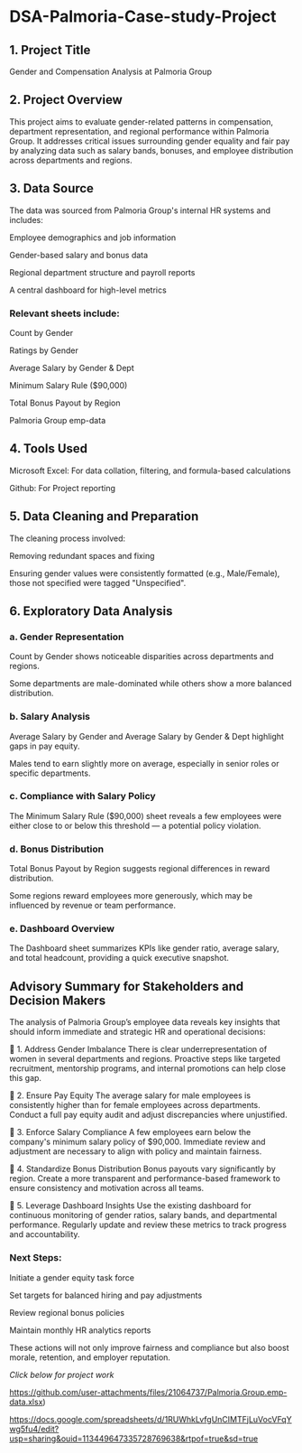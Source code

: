 # DSA-Palmoria-Case-study-Project

## 1. Project Title
Gender and Compensation Analysis at Palmoria Group

## 2. Project Overview
This project aims to evaluate gender-related patterns in compensation, department representation, and regional performance within Palmoria Group. It addresses critical issues surrounding gender equality and fair pay by analyzing data such as salary bands, bonuses, and employee distribution across departments and regions.

## 3. Data Source
The data was sourced from Palmoria Group's internal HR systems and includes:

Employee demographics and job information

Gender-based salary and bonus data

Regional department structure and payroll reports

A central dashboard for high-level metrics
### Relevant sheets include:
Count by Gender

Ratings by Gender

Average Salary by Gender & Dept

Minimum Salary Rule ($90,000)

Total Bonus Payout by Region

Palmoria Group emp-data

## 4. Tools Used
Microsoft Excel: For data collation, filtering, and formula-based calculations

Github: For Project reporting

## 5. Data Cleaning and Preparation
The cleaning process involved:

Removing redundant spaces and fixing 

Ensuring gender values were consistently formatted (e.g., Male/Female), those not specified were tagged "Unspecified".

## 6. Exploratory Data Analysis
### a. Gender Representation
Count by Gender shows noticeable disparities across departments and regions.

Some departments are male-dominated while others show a more balanced distribution.

### b. Salary Analysis
Average Salary by Gender and Average Salary by Gender & Dept highlight gaps in pay equity.

Males tend to earn slightly more on average, especially in senior roles or specific departments.

### c. Compliance with Salary Policy
The Minimum Salary Rule ($90,000) sheet reveals a few employees were either close to or below this threshold — a potential policy violation.

### d. Bonus Distribution
Total Bonus Payout by Region suggests regional differences in reward distribution.

Some regions reward employees more generously, which may be influenced by revenue or team performance.

### e. Dashboard Overview
The Dashboard sheet summarizes KPIs like gender ratio, average salary, and total headcount, providing a quick executive snapshot.

## Advisory Summary for Stakeholders and Decision Makers
The analysis of Palmoria Group’s employee data reveals key insights that should inform immediate and strategic HR and operational decisions:

🔹 1. Address Gender Imbalance
There is clear underrepresentation of women in several departments and regions. Proactive steps like targeted recruitment, mentorship programs, and internal promotions can help close this gap.

🔹 2. Ensure Pay Equity
The average salary for male employees is consistently higher than for female employees across departments. Conduct a full pay equity audit and adjust discrepancies where unjustified.

🔹 3. Enforce Salary Compliance
A few employees earn below the company's minimum salary policy of $90,000. Immediate review and adjustment are necessary to align with policy and maintain fairness.

🔹 4. Standardize Bonus Distribution
Bonus payouts vary significantly by region. Create a more transparent and performance-based framework to ensure consistency and motivation across all teams.

🔹 5. Leverage Dashboard Insights
Use the existing dashboard for continuous monitoring of gender ratios, salary bands, and departmental performance. Regularly update and review these metrics to track progress and accountability.

### Next Steps:

Initiate a gender equity task force

Set targets for balanced hiring and pay adjustments

Review regional bonus policies

Maintain monthly HR analytics reports

These actions will not only improve fairness and compliance but also boost morale, retention, and employer reputation.

*Click below for project work*

https://github.com/user-attachments/files/21064737/Palmoria.Group.emp-data.xlsx)

https://docs.google.com/spreadsheets/d/1RUWhkLvfgUnCIMTFjLuVocVFqYwg5fu4/edit?usp=sharing&ouid=113449647335728769638&rtpof=true&sd=true
